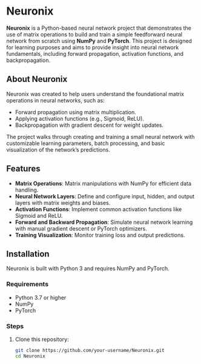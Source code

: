 # Neuronix

**Neuronix** is a Python-based neural network project that demonstrates the use of matrix operations to build and train a simple feedforward neural network from scratch using **NumPy** and **PyTorch**. This project is designed for learning purposes and aims to provide insight into neural network fundamentals, including forward propagation, activation functions, and backpropagation.

## About Neuronix

Neuronix was created to help users understand the foundational matrix operations in neural networks, such as:
- Forward propagation using matrix multiplication.
- Applying activation functions (e.g., Sigmoid, ReLU).
- Backpropagation with gradient descent for weight updates.

The project walks through creating and training a small neural network with customizable learning parameters, batch processing, and basic visualization of the network’s predictions.

## Features

- **Matrix Operations**: Matrix manipulations with NumPy for efficient data handling.
- **Neural Network Layers**: Define and configure input, hidden, and output layers with matrix weights and biases.
- **Activation Functions**: Implement common activation functions like Sigmoid and ReLU.
- **Forward and Backward Propagation**: Simulate neural network learning with manual gradient descent or PyTorch optimizers.
- **Training Visualization**: Monitor training loss and output predictions.

## Installation

Neuronix is built with Python 3 and requires NumPy and PyTorch.

### Requirements
- Python 3.7 or higher
- NumPy
- PyTorch

### Steps
1. Clone this repository:
   ```bash
   git clone https://github.com/your-username/Neuronix.git
   cd Neuronix
